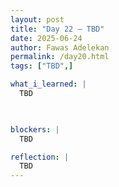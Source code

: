 ```yaml
---
layout: post
title: "Day 22 – TBD"
date: 2025-06-24
author: Fawas Adelekan
permalink: /day20.html
tags: ["TBD",]

what_i_learned: |
  TBD

  

blockers: |
  TBD

reflection: |
  TBD
---
```

